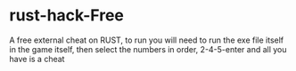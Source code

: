 # rust-hack-Free
A free external cheat on RUST, to run you will need to run the exe file itself in the game itself, then select the numbers in order, 2-4-5-enter and all you have is a cheat

